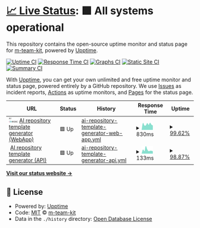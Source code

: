 # [📈 Live Status](https://m-team-kit.github.io/templates-status): <!--live status--> **🟩 All systems operational**

This repository contains the open-source uptime monitor and status page for [m-team-kit](https://m-team-kit.github.io/templates-status), powered by [Upptime](https://github.com/upptime/upptime).

[![Uptime CI](https://github.com/m-team-kit/templates-status/workflows/Uptime%20CI/badge.svg)](https://github.com/m-team-kit/templates-status/actions?query=workflow%3A%22Uptime+CI%22)
[![Response Time CI](https://github.com/m-team-kit/templates-status/workflows/Response%20Time%20CI/badge.svg)](https://github.com/m-team-kit/templates-status/actions?query=workflow%3A%22Response+Time+CI%22)
[![Graphs CI](https://github.com/m-team-kit/templates-status/workflows/Graphs%20CI/badge.svg)](https://github.com/m-team-kit/templates-status/actions?query=workflow%3A%22Graphs+CI%22)
[![Static Site CI](https://github.com/m-team-kit/templates-status/workflows/Static%20Site%20CI/badge.svg)](https://github.com/m-team-kit/templates-status/actions?query=workflow%3A%22Static+Site+CI%22)
[![Summary CI](https://github.com/m-team-kit/templates-status/workflows/Summary%20CI/badge.svg)](https://github.com/m-team-kit/templates-status/actions?query=workflow%3A%22Summary+CI%22)

With [Upptime](https://upptime.js.org), you can get your own unlimited and free uptime monitor and status page, powered entirely by a GitHub repository. We use [Issues](https://github.com/m-team-kit/templates-status/issues) as incident reports, [Actions](https://github.com/m-team-kit/templates-status/actions) as uptime monitors, and [Pages](https://m-team-kit.github.io/templates-status) for the status page.

<!--start: status pages-->
<!-- This summary is generated by Upptime (https://github.com/upptime/upptime) -->
<!-- Do not edit this manually, your changes will be overwritten -->
<!-- prettier-ignore -->
| URL | Status | History | Response Time | Uptime |
| --- | ------ | ------- | ------------- | ------ |
| <img alt="" src="https://raw.githubusercontent.com/ai4eosc/status/master/static/logo.png" height="13"> [AI repository template generator (WebApp)](https://templates.cloud.ai4eosc.eu/) | 🟩 Up | [ai-repository-template-generator-web-app.yml](https://github.com/m-team-kit/templates-status/commits/HEAD/history/ai-repository-template-generator-web-app.yml) | <details><summary><img alt="Response time graph" src="./graphs/ai-repository-template-generator-web-app/response-time-week.png" height="20"> 830ms</summary><br><a href="https://m-team-kit.github.io/templates-status/history/ai-repository-template-generator-web-app"><img alt="Response time 991" src="https://img.shields.io/endpoint?url=https%3A%2F%2Fraw.githubusercontent.com%2Fm-team-kit%2Ftemplates-status%2FHEAD%2Fapi%2Fai-repository-template-generator-web-app%2Fresponse-time.json"></a><br><a href="https://m-team-kit.github.io/templates-status/history/ai-repository-template-generator-web-app"><img alt="24-hour response time 694" src="https://img.shields.io/endpoint?url=https%3A%2F%2Fraw.githubusercontent.com%2Fm-team-kit%2Ftemplates-status%2FHEAD%2Fapi%2Fai-repository-template-generator-web-app%2Fresponse-time-day.json"></a><br><a href="https://m-team-kit.github.io/templates-status/history/ai-repository-template-generator-web-app"><img alt="7-day response time 830" src="https://img.shields.io/endpoint?url=https%3A%2F%2Fraw.githubusercontent.com%2Fm-team-kit%2Ftemplates-status%2FHEAD%2Fapi%2Fai-repository-template-generator-web-app%2Fresponse-time-week.json"></a><br><a href="https://m-team-kit.github.io/templates-status/history/ai-repository-template-generator-web-app"><img alt="30-day response time 1168" src="https://img.shields.io/endpoint?url=https%3A%2F%2Fraw.githubusercontent.com%2Fm-team-kit%2Ftemplates-status%2FHEAD%2Fapi%2Fai-repository-template-generator-web-app%2Fresponse-time-month.json"></a><br><a href="https://m-team-kit.github.io/templates-status/history/ai-repository-template-generator-web-app"><img alt="1-year response time 991" src="https://img.shields.io/endpoint?url=https%3A%2F%2Fraw.githubusercontent.com%2Fm-team-kit%2Ftemplates-status%2FHEAD%2Fapi%2Fai-repository-template-generator-web-app%2Fresponse-time-year.json"></a></details> | <details><summary><a href="https://m-team-kit.github.io/templates-status/history/ai-repository-template-generator-web-app">99.62%</a></summary><a href="https://m-team-kit.github.io/templates-status/history/ai-repository-template-generator-web-app"><img alt="All-time uptime 99.99%" src="https://img.shields.io/endpoint?url=https%3A%2F%2Fraw.githubusercontent.com%2Fm-team-kit%2Ftemplates-status%2FHEAD%2Fapi%2Fai-repository-template-generator-web-app%2Fuptime.json"></a><br><a href="https://m-team-kit.github.io/templates-status/history/ai-repository-template-generator-web-app"><img alt="24-hour uptime 100.00%" src="https://img.shields.io/endpoint?url=https%3A%2F%2Fraw.githubusercontent.com%2Fm-team-kit%2Ftemplates-status%2FHEAD%2Fapi%2Fai-repository-template-generator-web-app%2Fuptime-day.json"></a><br><a href="https://m-team-kit.github.io/templates-status/history/ai-repository-template-generator-web-app"><img alt="7-day uptime 99.62%" src="https://img.shields.io/endpoint?url=https%3A%2F%2Fraw.githubusercontent.com%2Fm-team-kit%2Ftemplates-status%2FHEAD%2Fapi%2Fai-repository-template-generator-web-app%2Fuptime-week.json"></a><br><a href="https://m-team-kit.github.io/templates-status/history/ai-repository-template-generator-web-app"><img alt="30-day uptime 99.91%" src="https://img.shields.io/endpoint?url=https%3A%2F%2Fraw.githubusercontent.com%2Fm-team-kit%2Ftemplates-status%2FHEAD%2Fapi%2Fai-repository-template-generator-web-app%2Fuptime-month.json"></a><br><a href="https://m-team-kit.github.io/templates-status/history/ai-repository-template-generator-web-app"><img alt="1-year uptime 99.99%" src="https://img.shields.io/endpoint?url=https%3A%2F%2Fraw.githubusercontent.com%2Fm-team-kit%2Ftemplates-status%2FHEAD%2Fapi%2Fai-repository-template-generator-web-app%2Fuptime-year.json"></a></details>
| <img alt="" src="https://upload.wikimedia.org/wikipedia/commons/a/ab/Swagger-logo.png" height="13"> [AI repository template generator (API)](https://templates.cloud.ai4eosc.eu/api/v1/) | 🟩 Up | [ai-repository-template-generator-api.yml](https://github.com/m-team-kit/templates-status/commits/HEAD/history/ai-repository-template-generator-api.yml) | <details><summary><img alt="Response time graph" src="./graphs/ai-repository-template-generator-api/response-time-week.png" height="20"> 133ms</summary><br><a href="https://m-team-kit.github.io/templates-status/history/ai-repository-template-generator-api"><img alt="Response time 122" src="https://img.shields.io/endpoint?url=https%3A%2F%2Fraw.githubusercontent.com%2Fm-team-kit%2Ftemplates-status%2FHEAD%2Fapi%2Fai-repository-template-generator-api%2Fresponse-time.json"></a><br><a href="https://m-team-kit.github.io/templates-status/history/ai-repository-template-generator-api"><img alt="24-hour response time 95" src="https://img.shields.io/endpoint?url=https%3A%2F%2Fraw.githubusercontent.com%2Fm-team-kit%2Ftemplates-status%2FHEAD%2Fapi%2Fai-repository-template-generator-api%2Fresponse-time-day.json"></a><br><a href="https://m-team-kit.github.io/templates-status/history/ai-repository-template-generator-api"><img alt="7-day response time 133" src="https://img.shields.io/endpoint?url=https%3A%2F%2Fraw.githubusercontent.com%2Fm-team-kit%2Ftemplates-status%2FHEAD%2Fapi%2Fai-repository-template-generator-api%2Fresponse-time-week.json"></a><br><a href="https://m-team-kit.github.io/templates-status/history/ai-repository-template-generator-api"><img alt="30-day response time 129" src="https://img.shields.io/endpoint?url=https%3A%2F%2Fraw.githubusercontent.com%2Fm-team-kit%2Ftemplates-status%2FHEAD%2Fapi%2Fai-repository-template-generator-api%2Fresponse-time-month.json"></a><br><a href="https://m-team-kit.github.io/templates-status/history/ai-repository-template-generator-api"><img alt="1-year response time 122" src="https://img.shields.io/endpoint?url=https%3A%2F%2Fraw.githubusercontent.com%2Fm-team-kit%2Ftemplates-status%2FHEAD%2Fapi%2Fai-repository-template-generator-api%2Fresponse-time-year.json"></a></details> | <details><summary><a href="https://m-team-kit.github.io/templates-status/history/ai-repository-template-generator-api">98.87%</a></summary><a href="https://m-team-kit.github.io/templates-status/history/ai-repository-template-generator-api"><img alt="All-time uptime 99.97%" src="https://img.shields.io/endpoint?url=https%3A%2F%2Fraw.githubusercontent.com%2Fm-team-kit%2Ftemplates-status%2FHEAD%2Fapi%2Fai-repository-template-generator-api%2Fuptime.json"></a><br><a href="https://m-team-kit.github.io/templates-status/history/ai-repository-template-generator-api"><img alt="24-hour uptime 100.00%" src="https://img.shields.io/endpoint?url=https%3A%2F%2Fraw.githubusercontent.com%2Fm-team-kit%2Ftemplates-status%2FHEAD%2Fapi%2Fai-repository-template-generator-api%2Fuptime-day.json"></a><br><a href="https://m-team-kit.github.io/templates-status/history/ai-repository-template-generator-api"><img alt="7-day uptime 98.87%" src="https://img.shields.io/endpoint?url=https%3A%2F%2Fraw.githubusercontent.com%2Fm-team-kit%2Ftemplates-status%2FHEAD%2Fapi%2Fai-repository-template-generator-api%2Fuptime-week.json"></a><br><a href="https://m-team-kit.github.io/templates-status/history/ai-repository-template-generator-api"><img alt="30-day uptime 99.74%" src="https://img.shields.io/endpoint?url=https%3A%2F%2Fraw.githubusercontent.com%2Fm-team-kit%2Ftemplates-status%2FHEAD%2Fapi%2Fai-repository-template-generator-api%2Fuptime-month.json"></a><br><a href="https://m-team-kit.github.io/templates-status/history/ai-repository-template-generator-api"><img alt="1-year uptime 99.97%" src="https://img.shields.io/endpoint?url=https%3A%2F%2Fraw.githubusercontent.com%2Fm-team-kit%2Ftemplates-status%2FHEAD%2Fapi%2Fai-repository-template-generator-api%2Fuptime-year.json"></a></details>

<!--end: status pages-->

[**Visit our status website →**](https://m-team-kit.github.io/templates-status)

## 📄 License

- Powered by: [Upptime](https://github.com/upptime/upptime)
- Code: [MIT](./LICENSE) © [m-team-kit](https://m-team-kit.github.io/templates-status)
- Data in the `./history` directory: [Open Database License](https://opendatacommons.org/licenses/odbl/1-0/)
